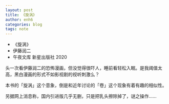 ```yaml
---
layout: post
title: 《旋涡》
author: enh6
categories: blog
tags: note
---
```


- 《旋涡》
- 伊藤润二
- 午夜文库 新星出版社 2020

头一次看伊藤润二的恐怖漫画，但没觉得很吓人，睡前看轻松入眠。是我阈值太高，黑白漫画的形式不如影视剧的视听刺激么？

本书的「旋涡」这个意象，倒是和近年讨论的「卷」这个现象有着有趣的相似性。

另据网上消息称，国内引进版几乎无删，只是把乳头擦除掉了，谜之操作......